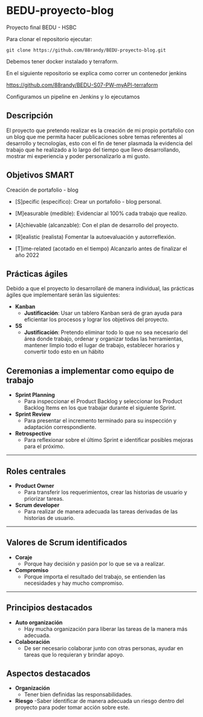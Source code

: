 # BEDU-proyecto-blog

Proyecto final BEDU - HSBC

Para clonar el repositorio ejecutar:

```
git clone https://github.com/88randy/BEDU-proyecto-blog.git
```

Debemos tener docker instalado y terraform.

En el siguiente repositorio se explica como correr un contenedor jenkins

https://github.com/88randy/BEDU-S07-PW-myAPI-terraform

Configuramos un pipeline en Jenkins y lo ejecutamos


## Descripción

El proyecto que pretendo realizar es la creación de mi propio portafolio con un blog que me permita hacer publicaciones sobre temas referentes al desarrollo y tecnologías, esto con el fin de tener plasmada la evidencia del trabajo que he realizado a lo largo del tiempo que llevo desarrollando, mostrar mi experiencia y poder personalizarlo a mi gusto.

## Objetivos SMART
 
Creación de portafolio - blog

- [S]pecific (específico): Crear un portafolio - blog personal.

- [M]easurable (medible):  Evidenciar al 100% cada trabajo que realizo.

- [A]chievable (alcanzable): Con el plan de desarrollo del proyecto.

- [R]ealistic (realista) Fomentar la autoevaluación y autorreflexión.

- [T]ime-related (acotado en el tiempo) Alcanzarlo antes de finalizar el año 2022


## Prácticas ágiles 

Debido a que el proyecto lo desarrollaré de manera individual, las prácticas ágiles que implementaré serán las siguientes:

- **Kanban**
  - **Justificación**: Usar un tablero Kanban será de gran ayuda para eficientar los procesos y lograr los objetivos del proyecto.
- **5S**
  - **Justificación**: Pretendo eliminar todo lo que no sea necesario del área donde trabajo, ordenar y organizar todas las herramientas, mantener limpio todo el lugar de trabajo, establecer horarios y convertir todo esto en un hábito


## Ceremonias a implementar como equipo de trabajo

- **Sprint Planning**
  - Para inspeccionar el Product Backlog  y  seleccionar los Product Backlog Items en los que trabajar durante el siguiente Sprint.
- **Sprint Review**
  - Para presentar el incremento terminado para su inspección y adaptación correspondiente.
- **Retrospective**
  - Para reflexionar sobre el último Sprint e identificar posibles mejoras para el próximo.
  
____

## Roles centrales

- **Product Owner**
  - Para transferir los requerimientos, crear las historias de usuario y priorizar tareas.
- **Scrum developer**
  - Para realizar de manera adecuada las tareas derivadas de las historias de usuario.

____

## Valores de Scrum identificados

- **Coraje**
  - Porque hay decisión y pasión por lo que se va a realizar.
- **Compromiso**
  - Porque importa el resultado del trabajo, se entienden las necesidades y hay mucho compromiso.

____

## Principios destacados

- **Auto organización**
  - Hay mucha organización para liberar las tareas de la manera más adecuada.
- **Colaboración**
  - De ser necesario colaborar junto con otras personas, ayudar en tareas que lo requieran y brindar apoyo.

## Aspectos destacados
- **Organización**
  - Tener bien definidas las responsabilidades.
- **Riesgo**
    -Saber identificar de manera adecuada un riesgo dentro del proyecto para poder tomar acción sobre este.

